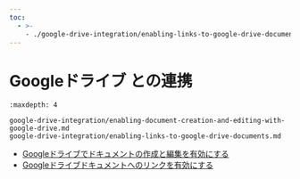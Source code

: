 ```yaml
---
toc:
  - >-
    - ./google-drive-integration/enabling-links-to-google-drive-documents.md
---
```

# Googleドライブ との連携

```{toctree}
:maxdepth: 4

google-drive-integration/enabling-document-creation-and-editing-with-google-drive.md
google-drive-integration/enabling-links-to-google-drive-documents.md
```

- [Googleドライブでドキュメントの作成と編集を有効にする](./google-drive-integration/enabling-document-creation-and-editing-with-google-drive.md)
- [Googleドライブドキュメントへのリンクを有効にする](./google-drive-integration/enabling-links-to-google-drive-documents.md)
